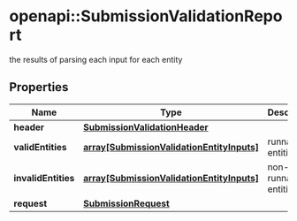# openapi::SubmissionValidationReport

the results of parsing each input for each entity

## Properties
Name | Type | Description | Notes
------------ | ------------- | ------------- | -------------
**header** | [**SubmissionValidationHeader**](SubmissionValidationHeader.md) |  | 
**validEntities** | [**array[SubmissionValidationEntityInputs]**](SubmissionValidationEntityInputs.md) | runnable entities | 
**invalidEntities** | [**array[SubmissionValidationEntityInputs]**](SubmissionValidationEntityInputs.md) | non-runnable entities | 
**request** | [**SubmissionRequest**](SubmissionRequest.md) |  | 


